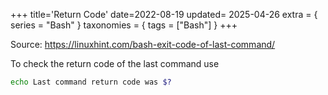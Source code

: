 +++
title='Return Code'
date=2022-08-19
updated= 2025-04-26
extra = { series = "Bash" }
taxonomies = { tags = ["Bash"] }
+++

Source: <https://linuxhint.com/bash-exit-code-of-last-command/>

To check the return code of the last command use

```sh
echo Last command return code was $?
```

